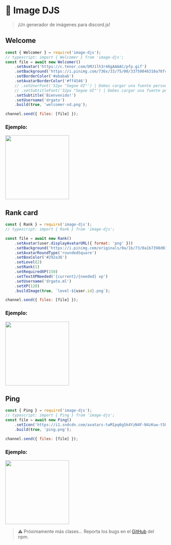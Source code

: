 # 🎨 Image DJS

> ¡Un generador de imágenes para discord.js!

## Welcome

```javascript
const { Welcomer } = require('image-djs');
// typescript: import { Welcomer } from 'image-djs';
const file = await new Welcomer()
	.setAvatar('https://c.tenor.com/bMJ1lh3r46gAAAAC/pfp.gif')
	.setBackground('https://i.pinimg.com/736x/33/75/00/33750046310a78fc55914a621c7e0991.jpg')
	.setBorderColor('#ababab')
	.setAvatarBorderColor('#ff4546')
	// .setUserFont('52px "Segoe UI"') | Debes cargar una fuente personalizada con canvas
	// .setSubtitleFont('32px "Segoe UI"') | Debes cargar una fuente personalizada con canvas
	.setSubtitle('Bienvenido!')
	.setUsername('drgato')
	.build(true, 'welcomer-xd.png');

channel.send({ files: [file] });
```

### Ejemplo:

<img src="https://i.imgur.com/Fa0aWlt.png" height="200px"/>

## Rank card

```javascript
const { Rank } = require('image-djs');
// typescript: import { Rank } from 'image-djs';

const file = await new Rank()
	.setAvatar(user.displayAvatarURL({ format: 'png' }))
	.setBackground('https://i.pinimg.com/originals/0a/1b/73/0a1b7398d03982682d8884cba21f6eb6.jpg')
	.setAvatarRoundType('roundedSquare')
	.setBoxColor('#292a36')
	.setLevel(2)
	.setRank(1)
	.setRequiredXP(150)
	.setTextXPNeeded('{current}/{needed} xp')
	.setUsername('drgato.ml')
	.setXP(120)
	.buildImage(true, `level-${user.id}.png`);

channel.send({ files: [file] });
```

### Ejemplo:

<img src="https://i.imgur.com/GWAsObM.png" height="200px"/>

## Ping

```javascript
const { Ping } = require('image-djs');
// typescript: import { Ping } from 'image-djs';
const file = await new Ping()
	.setIcon('https://i1.sndcdn.com/avatars-twM1pq6gSk4YzN4F-N4zKuw-t500x500.jpg')
	.build(true, 'ping.png');

channel.send({ files: [file] });
```

### Ejemplo:

<img src="https://i.imgur.com/zkqoQ3w.png" height="200px"/>

> ⚠️ Próximamente más clases... Reporta los bugs en el [GitHub](https://github.com/drgatoxd/image-djs/issues) del npm.
